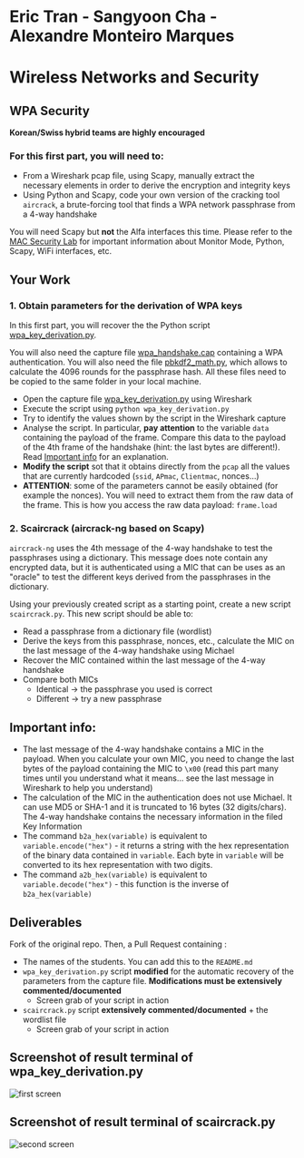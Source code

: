 # Eric Tran - Sangyoon Cha - Alexandre Monteiro Marques

# Wireless Networks and Security

## WPA Security

__Korean/Swiss hybrid teams are highly encouraged__

### For this first part, you will need to:

* From a Wireshark pcap file, using Scapy, manually extract the necessary elements in order to derive the encryption and integrity keys
* Using Python and Scapy, code your own version of the cracking tool ```aircrack```, a brute-forcing tool that finds a WPA network passphrase from a 4-way handshake


You will need Scapy but __not__ the Alfa interfaces this time. Please refer to the [MAC Security Lab](https://github.com/arubinst/SU19-WLANSec-Lab1-MAC) for important information about Monitor Mode, Python, Scapy, WiFi interfaces, etc.


## Your Work

### 1. Obtain parameters for the derivation of WPA keys  


In this first part, you will recover the the Python script [wpa\_key\_derivation.py](./files/wpa_key_derivation.py). 

You will also need the capture file [wpa\_handshake.cap](./files/wpa_handshake.cap) containing a WPA authentication. You will also need the file [pbkdf2\_math.py](./files/pbkdf2_math.py), which allows to calculate the 4096 rounds for the passphrase hash. All these files need to be copied to the same folder in your local machine.

- Open the capture file [wpa\_key\_derivation.py](./files/wpa_key_derivation.py) using Wireshark
- Execute the script using ```python wpa_key_derivation.py```
- Try to identify the values shown by the script in the Wireshark capture
- Analyse the script. In particular, __pay attention__ to the variable ```data``` containing the payload of the frame. Compare this data to the payload of the 4th frame of the handshake (hint: the last bytes are different!). Read [Important info](#important-info) for an explanation.
- __Modify the script__ sot that it obtains directly from the ```pcap``` all the values that are currently hardcoded (```ssid```, ```APmac```, ```Clientmac```, nonces…)
- __ATTENTION__: some of the parameters cannot be easily obtained (for example the nonces). You will need to extract them from the raw data of the frame. This is how you access the raw data payload: ```frame.load```


### 2. Scaircrack (aircrack-ng based on Scapy)

```aircrack-ng``` uses the 4th message of the 4-way handshake to test the passphrases using a dictionary. This message does note contain any encrypted data, but it is authenticated using a MIC that can be uses as an "oracle" to test the different keys derived from the passphrases in the dictionary.


Using your previously created script as a starting point, create a new script ```scaircrack.py```. This new script should be able to:

- Read a passphrase from a dictionary file (wordlist)
- Derive the keys from this passphrase, nonces, etc., calculate the MIC on the last message of the 4-way handshake using Michael
- Recover the MIC contained within the last message of the 4-way handshake
- Compare both MICs
   - Identical &rarr; the passphrase you used is correct
   - Different &rarr; try a new passphrase


## Important info:

- The last message of the 4-way handshake contains a MIC in the payload. When you calculate your own MIC, you need to change the last bytes of the payload containing the MIC to ```\x00``` (read this part many times until you understand what it means... see the last message in Wireshark to help you understand)
- The calculation of the MIC in the authentication does not use Michael. It can use MD5 or SHA-1 and it is truncated to 16 bytes (32 digits/chars). The 4-way handshake contains the necessary information in the filed Key Information
- The command ```b2a_hex(variable)``` is equivalent to ```variable.encode("hex")``` - it returns a string with the hex representation of the binary data contained in ```variable```. Each byte in ```variable``` will be converted to its hex representation with two digits.  
- The command ```a2b_hex(variable)``` is equivalent to ```variable.decode("hex")``` - this function is the inverse of ```b2a_hex(variable)```


## Deliverables

Fork of the original repo. Then, a Pull Request containing :

- The names of the students. You can add this to the ```README.md```
- ```wpa_key_derivation.py``` script __modified__ for the automatic recovery of the parameters from the capture file. __Modifications must be extensively commented/documented__
   - Screen grab of your script in action
- ```scaircrack.py``` script __extensively commented/documented__ + the wordlist file
   - Screen grab of your script in action

## Screenshot of result terminal of wpa_key_derivation.py

![first screen](files\src\execPartOne.PNG)

## Screenshot of result terminal of scaircrack.py

![second screen](files\src\execPartTwo.PNG)